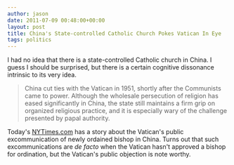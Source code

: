 ```yaml
---
author: jason
date: 2011-07-09 00:48:00+00:00
layout: post
title: China's State-controlled Catholic Church Pokes Vatican In Eye
tags: politics
---
```


I had no idea that there is a state-controlled Catholic church in China. I guess I should be surprised, but there is a certain cognitive dissonance intrinsic to its very idea.
 
> China cut ties with the Vatican in 1951, shortly after the Communists came to power. Although the wholesale persecution of religion has eased significantly in China, the state still maintains a firm grip on organized religious practice, and it is especially wary of the challenge presented by papal authority.

Today's [NYTimes.com](http://www.nytimes.com/2011/07/09/world/asia/09china.html?hp) has a story about the Vatican's public excommunication of newly ordained bishop in China. Turns out that such excommunications are _de facto_ when the Vatican hasn't approved a bishop for ordination, but the Vatican's public objection is note worthy.
